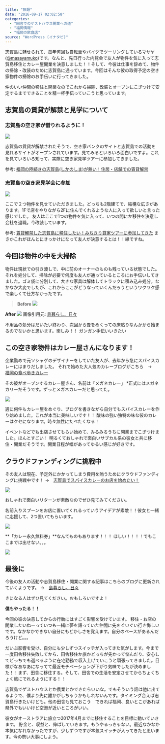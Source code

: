 ```yaml
---
title: "無題"
date: "2016-09-17 02:02:58"
categories:
  - "田舎でのゲストハウス開業への道"
  - "福岡情報"
  - "福岡の飲食店"
source: "WordPress (イナタビ)"
---
```


志賀島に魅せられて、毎年何回も自転車やバイクでツーリングしているマサヤ([@masayamuko](https://twitter.com/MasayaMuko))です。なんと、先日行った内覧会で友人が物件を気に入って志賀島移住とカレー屋開業を決意しました！！そして、今彼は仕事を辞めて、物件の掃除・改装のために志賀島に通っています。今回はそんな彼の取得予定の空き家物件の掃除のお手伝いに行ってきました。

仲のいい仲間の移住と開業なのでこれから掃除、改装とオープンにこぎつけて安定するまでできることを精一杯手伝っていこうと思っています。

## 志賀島の賃貸が解禁と見学について

### 志賀島の空き家が借りれるように！

![](https://masayamuko.com/wp/wp-content/uploads/2016/09/logo.png)

志賀島の賃貸が解禁されたそうで、空き家バンクのサイトと志賀島での活動を見れるサイトがオープンされています。見てみるといろいろ面白いですよ。これを見ていろいろ知って、実際に空き家見学ツアーに参加してきました。

参考: [福岡の陸続きの志賀島(しかのしま)が熱い！住居・店舗での賃貸解禁](https://masayamuko.com/shikano-shima/)

### 志賀島の空き家見学会に参加

![](https://masayamuko.com/wp/wp-content/uploads/2016/09/スクリーンショット-2016-09-17-1.52.03-1024x385.png)

ここで２つ物件を見せていただきました。どっちも2階建てで、結構な広さがあります。1Fで店をやりながら2Fに住んでくれるような人に入って欲しいと言った感じでした。
友人はここで1つの物件を気に入って、いつの間にか移住を決意し会社を退職。今改装しています。

参考: [賃貸解禁した志賀島に移住したい！みちきり貸家ツアーに参加してきた](https://masayamuko.com/michikiri-tour/)
まさかこれがほんとにきっかけになって友人が決意するとは！！縁ですね。

## 今回は物件の中を大掃除

物件は現状での引き渡しで、中に前のオーナーのものも残っている状態でした。それを処分して、掃除が必要で何度も友人が通っているところにお手伝いしてきました。ゴミ袋に分別して、大きな家具は解体してトラックに積み込み処分。なかなか大変でしたが、これからここがどうなっていくんだろうというワクワク感で楽しくて仕方なかったです。

> **Before**
![](https://masayamuko.com/wp/wp-content/uploads/2016/09/05b10f8f-6e2b-48d9-9ae3-b6a8871c524e-1024x680.jpg)

**After**
![](https://masayamuko.com/wp/wp-content/uploads/2016/09/20160909121521.jpg)
画像引用元: [島暮らし、日々](http://shimagura.hatenablog.com/)

不用品の処分はだいたい終わり、次回から畳をめくっての床貼りなんかから始まるのでないかと思います。楽しみ！！
ガンガン手伝いいきたい

## この空き家物件はカレー屋さんになります！

企業勤めで元ソシャゲのデザイナーをしていた友人が、去年から急にスパイスカレーにはまりだしました。
それで始めた大人気のカレーブログがこちら　→　[福岡の食べ歩きカレー](http://fukuoka-curry.secret.jp/)

その彼がオープンするカレー屋さん、名前は「メガネカレー」
*正式にはメガネカリーだそうです。ずっとメガネカレーだと思ってた。

![](https://masayamuko.com/wp/wp-content/uploads/2016/09/14086327_1092567837498670_9029328586048198935_o-726x1024.jpg)

週に何件もカレー屋をめぐり、ブログを書きながら自分でもスパイスカレーを作り始めました。これが本当に美味しいです！！
酸味の強い独特の味な彼のカレーはクセになります。時々無性にたべたくなる！

イベントなどでも出店させてもらい始めて、みるみるうちに開業までこぎつけました。ほんとすごい！
明るくておしゃれで面白いサブカル系の彼女と共に移住・開業だそうです。開業日程が幅があってゆるい感じが好きです。

## クラウドファンディングに挑戦中

その友人は現在、予定外にかかってしまう費用を賄うためにクラウドファンディングに挑戦中です！
→　[志賀島でスパイスカレーのお店を始めたい！](https://camp-fire.jp/projects/view/11228)

![](https://masayamuko.com/wp/wp-content/uploads/2016/09/57d7d76a-3448-4549-aec2-1f170a7e8331.png)

おしゃれで面白いリターンが素敵なのでぜひ見てみてください。

名前入りスプーンをお店に置いてくれるっていうアイデアが素敵！！彼女と一緒に応援して、2つ置いてもらいます。

![](https://masayamuko.com/wp/wp-content/uploads/2016/09/7b44695a-6076-4389-aa0a-aeeb3e7db9f0.jpg)

**「カレー永久無料券」**なんてものもあります！！！
ほしい！！！！でもここまでは出せない。。。

![](https://masayamuko.com/wp/wp-content/uploads/2016/09/b83f2ada-b711-4b3b-a7db-397f4e5a1515.jpg)

## 最後に

今後の友人の活動や志賀島移住・開業に関する記事はこちらのブログに更新されていくようです。
→　[島暮らし、日々](http://shimagura.hatenablog.com/)

きになる人はぜひ見てください。おもしろいですよ！

**僕もやったる！！**

今回の彼の決意してからの行動にはすごく影響を受けています。
移住・お店の開業したいねーっていつも一緒に夢を語っていた仲間に先をぐいぐい行き悔しいです。なかなかできない自分にもどかしさを覚えます。自分のペースがあるんだろうけど。。。

だいぶ影響を受け、自分にも少しずつスイッチが入ってきた気がします。今まで一度田舎移住失敗してから、田舎移住か旅かどっちが先かって悩んだり、安心してどっちでも選べるように在宅勤務で収入上げていこうと頑張ってきました。目標がなあなあになってて最近モチベーションが下がり気味でしたが決めました！！まず、田舎に移住する。そして、田舎での生活を安定させてからちょくちょく旅にでれるようにする！！

志賀島でゲストハウスとか農業とかできたらいいな。でもそういう話は他に出てるようで、僕より先に誰かがしちゃうかもしれないんです。タイミング合えば志賀島行きたいけども。他の田舎も見ておこう　できれば福岡、良いとこがあれば県外でもいいけど空港が近いところがいい。

彼女がオーストラアに旅立つ2017年4月までに移住することを目標に動いていきます。
貯金と、収益と、伸ばしていきます。もうやるっきゃない。最近なかなか本気になれなかったですが、少しずつですが本気スイッチが入ってきたと思います。今の勢い大事にしよう。